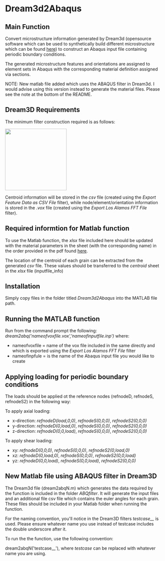 # Dream3d2Abaqus
## Main Function
Convert microstructure information generated by Dream3d (opensource software which can be used to synthetically build different microstructure which can be found [here](http://dream3d.bluequartz.net/)) to construct an Abaqus input file containing periodic boundary conditions.

The generated microstructure features and orientations are assigned to element sets in Abaqus with the corresponding material definition assigned via sections.

NOTE: New matlab file added which uses the ABAQUS filter in Dream3d.  I would advise using this version instead to generate the material files.  Please see the note at the bottom of the README.
## Dream3D Requirements
The minimum filter construction required is as follows:

<img src="/Images/minimum_filter_pipeline.png" width="200" height="200">

Centroid information will be stored in the *csv* file (created using the *Export Feature Data as CSV File* filter), while node/element/orientation information is stored in the *.vox* file (created using the *Export Los Alamos FFT File* filter).
## Required informtion for Matlab function
To use the Matlab function, the *xlsx* file included here should be updated with the material parameters in the sheet (with the corresponding name) in the order provided in the pdf found [here](http://www.columbia.edu/~jk2079/Kysar_Research_Laboratory/Single_Crystal_UMAT.html). 

The location of the centroid of each grain can be extracted from the generated *csv* file.  These values should be transferred to the *centroid* sheet in the *xlsx* file (inputfile_info)

## Installation
Simply copy files in the folder titled *Dream3d2Abaqus* into the MATLAB file path.

## Running the MATLAB function
Run from the command prompt the following:
*dream2abq('nameofvoxfile.vox','nameofinputfile.inp')*
where:
* nameofvoxfile = name of the vox file included in the same directly and which is exported using the *Export Los Alamos FFT File* filter
* nameofinpfule = is the name of the Abaqus input file you would like to create

## Applying loading for periodic boundary conditions
The loads should be applied ot the reference nodes (refnodeD, refnodeS, refnodeS2) in the following way:

To apply axial loading:
* x-direction: *refnodeD(load,0,0)*, *refnodeS(0,0,0)*, *refnodeS2(0,0,0)*
* y-direction: *refnodeD(0,load,0)*, *refnodeS(0,0,0)*, *refnodeS2(0,0,0)*
* z-direction: *refnodeD(0,0,load)*, *refnodeS(0,0,0)*, *refnodeS2(0,0,0)*

To apply shear loading:
* xy: *refnodeD(0,0,0)*, *refnodeS(0,0,0)*, *refnodeS2(0,load,0)*
* xz: *refnodeD(0,load,0)*, *refnodeS(0,0,0)*, *refnodeS2(0,0,load)*
* yz: *refnodeD(0,0,load)*, *refnodeS(0,0,load)*, *refnodeS2(0,0,0)*

## New Matlab file using ABAQUS filter in Dream3D
The Dream3d file (dream2abqN.m) which generates the data required by the function is included in the folder *ABQfilter*.  It will generate the input files and an additional file csv file which contains the euler angles for each grain.  These files should be included in your Matlab folder when running the function.

For the naming convention, you'll notice in the Dream3D filters *testcase__* is used.  Please ensure whatever name you use instead of testcase includes the double underscore after it.

To run the the function, use the following convention:

dream2abqN('testcase__'), where *testcase* can be replaced with whatever name you are using.
